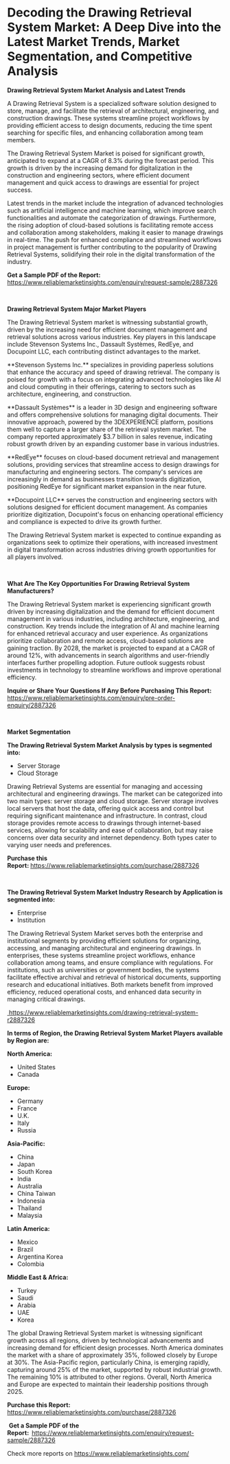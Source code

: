<p><h1>Decoding the Drawing Retrieval System Market: A Deep Dive into the Latest Market Trends, Market Segmentation, and Competitive Analysis</h1></p><p><strong>Drawing Retrieval System Market Analysis and Latest Trends</strong></p>
<p><p>A Drawing Retrieval System is a specialized software solution designed to store, manage, and facilitate the retrieval of architectural, engineering, and construction drawings. These systems streamline project workflows by providing efficient access to design documents, reducing the time spent searching for specific files, and enhancing collaboration among team members.</p><p>The Drawing Retrieval System Market is poised for significant growth, anticipated to expand at a CAGR of 8.3% during the forecast period. This growth is driven by the increasing demand for digitalization in the construction and engineering sectors, where efficient document management and quick access to drawings are essential for project success. </p><p>Latest trends in the market include the integration of advanced technologies such as artificial intelligence and machine learning, which improve search functionalities and automate the categorization of drawings. Furthermore, the rising adoption of cloud-based solutions is facilitating remote access and collaboration among stakeholders, making it easier to manage drawings in real-time. The push for enhanced compliance and streamlined workflows in project management is further contributing to the popularity of Drawing Retrieval Systems, solidifying their role in the digital transformation of the industry.</p></p>
<p><strong>Get a Sample PDF of the Report:&nbsp;</strong> <a href="https://www.reliablemarketinsights.com/enquiry/request-sample/2887326?utm_campaign=3014&utm_medium=2&utm_source=Github&utm_content=ia&utm_term=14032025&utm_id=drawing-retrieval-system">https://www.reliablemarketinsights.com/enquiry/request-sample/2887326</a></p>
<p>&nbsp;</p>
<p><strong>Drawing Retrieval System Major Market Players</strong></p>
<p><p>The Drawing Retrieval System market is witnessing substantial growth, driven by the increasing need for efficient document management and retrieval solutions across various industries. Key players in this landscape include Stevenson Systems Inc., Dassault Systèmes, RedEye, and Docupoint LLC, each contributing distinct advantages to the market.</p><p>**Stevenson Systems Inc.** specializes in providing paperless solutions that enhance the accuracy and speed of drawing retrieval. The company is poised for growth with a focus on integrating advanced technologies like AI and cloud computing in their offerings, catering to sectors such as architecture, engineering, and construction. </p><p>**Dassault Systèmes** is a leader in 3D design and engineering software and offers comprehensive solutions for managing digital documents. Their innovative approach, powered by the 3DEXPERIENCE platform, positions them well to capture a larger share of the retrieval system market. The company reported approximately $3.7 billion in sales revenue, indicating robust growth driven by an expanding customer base in various industries.</p><p>**RedEye** focuses on cloud-based document retrieval and management solutions, providing services that streamline access to design drawings for manufacturing and engineering sectors. The company's services are increasingly in demand as businesses transition towards digitization, positioning RedEye for significant market expansion in the near future.</p><p>**Docupoint LLC** serves the construction and engineering sectors with solutions designed for efficient document management. As companies prioritize digitization, Docupoint's focus on enhancing operational efficiency and compliance is expected to drive its growth further.</p><p>The Drawing Retrieval System market is expected to continue expanding as organizations seek to optimize their operations, with increased investment in digital transformation across industries driving growth opportunities for all players involved.</p></p>
<p>&nbsp;</p>
<p><strong>What Are The Key Opportunities For Drawing Retrieval System Manufacturers?</strong></p>
<p><p>The Drawing Retrieval System market is experiencing significant growth driven by increasing digitalization and the demand for efficient document management in various industries, including architecture, engineering, and construction. Key trends include the integration of AI and machine learning for enhanced retrieval accuracy and user experience. As organizations prioritize collaboration and remote access, cloud-based solutions are gaining traction. By 2028, the market is projected to expand at a CAGR of around 12%, with advancements in search algorithms and user-friendly interfaces further propelling adoption. Future outlook suggests robust investments in technology to streamline workflows and improve operational efficiency.</p></p>
<p><strong>Inquire or Share Your Questions If Any Before Purchasing This Report:</strong> <a href="https://www.reliablemarketinsights.com/enquiry/pre-order-enquiry/2887326?utm_campaign=3014&utm_medium=2&utm_source=Github&utm_content=ia&utm_term=14032025&utm_id=drawing-retrieval-system">https://www.reliablemarketinsights.com/enquiry/pre-order-enquiry/2887326</a></p>
<p>&nbsp;</p>
<p><strong>Market Segmentation</strong></p>
<p><strong>The Drawing Retrieval System Market Analysis by types is segmented into:</strong></p>
<p><ul><li>Server Storage</li><li>Cloud Storage</li></ul></p>
<p><p>Drawing Retrieval Systems are essential for managing and accessing architectural and engineering drawings. The market can be categorized into two main types: server storage and cloud storage. Server storage involves local servers that host the data, offering quick access and control but requiring significant maintenance and infrastructure. In contrast, cloud storage provides remote access to drawings through internet-based services, allowing for scalability and ease of collaboration, but may raise concerns over data security and internet dependency. Both types cater to varying user needs and preferences.</p></p>
<p><strong>Purchase this Report:&nbsp;</strong><a href="https://www.reliablemarketinsights.com/purchase/2887326?utm_campaign=3014&utm_medium=2&utm_source=Github&utm_content=ia&utm_term=14032025&utm_id=drawing-retrieval-system">https://www.reliablemarketinsights.com/purchase/2887326</a></p>
<p>&nbsp;</p>
<p><strong>The Drawing Retrieval System Market Industry Research by Application is segmented into:</strong></p>
<p><ul><li>Enterprise</li><li>Institution</li></ul></p>
<p><p>The Drawing Retrieval System Market serves both the enterprise and institutional segments by providing efficient solutions for organizing, accessing, and managing architectural and engineering drawings. In enterprises, these systems streamline project workflows, enhance collaboration among teams, and ensure compliance with regulations. For institutions, such as universities or government bodies, the systems facilitate effective archival and retrieval of historical documents, supporting research and educational initiatives. Both markets benefit from improved efficiency, reduced operational costs, and enhanced data security in managing critical drawings.</p></p>
<p><a href="https://www.reliablemarketinsights.com/drawing-retrieval-system-r2887326?utm_campaign=3014&utm_medium=2&utm_source=Github&utm_content=ia&utm_term=14032025&utm_id=drawing-retrieval-system">&nbsp;https://www.reliablemarketinsights.com/drawing-retrieval-system-r2887326</a></p>
<p><strong>In terms of Region, the Drawing Retrieval System Market Players available by Region are:</strong></p>
<p>
    <p> <strong> North America: </strong>
        <ul>
            <li>United States</li>
            <li>Canada</li>
        </ul>
        </p> 
    <p> <strong> Europe: </strong>
        <ul>
            <li>Germany</li>
            <li>France</li>
            <li>U.K.</li>
            <li>Italy</li>
            <li>Russia</li>
        </ul>
        </p> 
    <p> <strong> Asia-Pacific: </strong>
        <ul>
            <li>China</li>
            <li>Japan</li>
            <li>South Korea</li>
            <li>India</li>
            <li>Australia</li>
            <li>China Taiwan</li>
            <li>Indonesia</li>
            <li>Thailand</li>
            <li>Malaysia</li>
        </ul>
        </p> 
    <p> <strong> Latin America: </strong>
        <ul>
            <li>Mexico</li>
            <li>Brazil</li>
            <li>Argentina Korea</li>
            <li>Colombia</li>
        </ul>
        </p> 
    <p> <strong> Middle East & Africa: </strong>
        <ul>
            <li>Turkey</li>
            <li>Saudi</li>
            <li>Arabia</li>
            <li>UAE</li>
            <li>Korea</li>
        </ul>
    </p>
    </p>
<p><p>The global Drawing Retrieval System market is witnessing significant growth across all regions, driven by technological advancements and increasing demand for efficient design processes. North America dominates the market with a share of approximately 35%, followed closely by Europe at 30%. The Asia-Pacific region, particularly China, is emerging rapidly, capturing around 25% of the market, supported by robust industrial growth. The remaining 10% is attributed to other regions. Overall, North America and Europe are expected to maintain their leadership positions through 2025.</p></p>
<p><strong>Purchase this Report: </strong><a href="https://www.reliablemarketinsights.com/purchase/2887326?utm_campaign=3014&utm_medium=2&utm_source=Github&utm_content=ia&utm_term=14032025&utm_id=drawing-retrieval-system">https://www.reliablemarketinsights.com/purchase/2887326</a></p>
<p>&nbsp;<strong>Get a Sample PDF of the Report:&nbsp;&nbsp;</strong><a href="https://www.reliablemarketinsights.com/enquiry/request-sample/2887326?utm_campaign=3014&utm_medium=2&utm_source=Github&utm_content=ia&utm_term=14032025&utm_id=drawing-retrieval-system">https://www.reliablemarketinsights.com/enquiry/request-sample/2887326</a></p>
<p><strong></strong></p>
<p>Check more reports on <a href="https://www.reliablemarketinsights.com/?utm_campaign=3014&utm_medium=2&utm_source=Github&utm_content=ia&utm_term=14032025&utm_id=drawing-retrieval-system">https://www.reliablemarketinsights.com/</a></p>